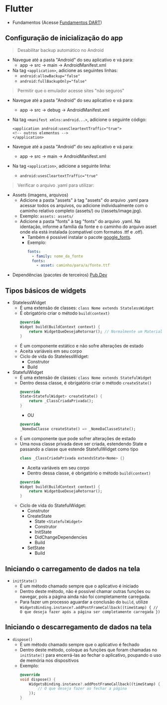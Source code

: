 # Flutter

- Fundamentos (Acesse [Fundamentos DART](../Dart/Fundamentos.md))

## Configuração de inicialização do app

> Desabilitar backup automático no Android

- Navegue até a pasta "Android" do seu aplicativo e vá para:
  - app -> src -> main -> AndroidManifest.xml
- Na tag `<application>`, adicione as seguintes linhas:
  - `android:allowBackup="false"`
  - `android:fullBackupOnly="false"`

> Permitir que o emulador acesse sites "não seguros"

- Navegue até a pasta "Android" do seu aplicativo e vá para:
  - app -> src -> debug -> AndroidManifest.xml

- Na tag `<manifest xmlns:android...>`, adicione o seguinte código:
  ```
  <application android:usesCleartextTraffic="true">
  <!-- outros elementos -->
  </application>
  ```

- Navegue até a pasta "Android" do seu aplicativo e vá para:
  - app -> src -> main -> AndroidManifest.xml
- Na tag `<application>`, adicione a seguinte linha:
  - `android:usesCleartextTraffic="true"`

> Verificar o arquivo .yaml para utilizar:

- Assets (imagens, arquivos)
  - Adicione a pasta "assets" à tag "assets" do arquivo .yaml para acessar todos os arquivos, ou adicione individualmente com o caminho relativo completo (assets/) ou (/assets/image.jpg).
  - Exemplo: `assets: assets/`
  - Adicione a pasta "fonts" à tag "fonts" do arquivo .yaml. Na identação, informe a família da fonte e o caminho do arquivo asset onde ela está instalada (compatível com formatos .ttf e .otf).
    - Também é possível instalar o pacote [google_fonts](https://pub.dev/packages/google_fonts).
    - Exemplo: 
      ```yaml
      fonts:
        - family: nome_da_fonte
        fonts:
          - asset: caminho/para/a/fonte.ttf
      ```
- Dependências (pacotes de terceiros) [Pub.Dev](https://pub.dev)

## Tipos básicos de widgets

- StatelessWidget
  - É uma extensão de classes: `class Nome extends StatelessWidget`
  - É obrigatório criar o método `build(context)`
    ```dart
    @override
    Widget build(BuildContext context) {
        return WidgetQueDesejaRetornar(); // Normalmente um Material() ou Scaffold()
    }
    ```
  - É um componente estático e não sofre alterações de estado
  - Aceita variáveis em seu corpo
  - Ciclo de vida do StatelessWidget:
    - Construtor
    - Build
- StatefulWidget
  - É uma extensão de classes: `class Nome extends StatefulWidget`
  - Dentro dessa classe, é obrigatório criar o método `createState()`
    ```dart
    @override
    State<StatefulWidget> createState() {
        return _ClassCriadaPrivada();
    }
    ```
    - OU
    ```dart
    @override
    _NomeDaClasse createState() => _NomeDaClasseState();
    ```
  - É um componente que pode sofrer alterações de estado
  - Uma nova classe privada deve ser criada, estendendo State e passando a classe que estende StatefulWidget como tipo
    ```dart
    class _ClassCriadaPrivada extendsState<Nome> {}
    ```
    - Aceita variáveis em seu corpo
    - Dentro dessa classe, é obrigatório o método `build(context)`
    ```dart
    @override
    Widget build(BuildContext context) {
        return WidgetQueDesejaRetornar();
    }
    ```
  - Ciclo de vida do StatefulWidget:
    - Construtor
    - CreateState
      - State `<StatefulWidget>`
      - Construtor
      - InitState
      - DidChangeDependencies
      - Build
    - SetState
      - Build

## Iniciando o carregamento de dados na tela

- `initState()`
  - É um método chamado sempre que o aplicativo é iniciado
  - Dentro deste método, não é possível chamar outras funções ou navegar, pois a página ainda não foi completamente carregada.
  - Para fazer um processo aguardar a conclusão do `build`, utilize `WidgetsBinding.instance?.addPostFrameCallback((timeStamp) { // O que deseja fazer após a página ser completamente carregada })`

## Iniciando o descarregamento de dados na tela

- `dispose()`
  - É um método chamado sempre que o aplicativo é fechado
  - Dentro deste método, coloque as funções que foram chamadas no `initState()` para encerrá-las ao fechar o aplicativo, poupando o uso de memória nos dispositivos
  - Exemplo:
    ```dart
    @override
    void dispose() {
        WidgetsBinding.instance?.addPostFrameCallback((timeStamp) {
            // O que deseja fazer ao fechar a página
        });
    }
    ```